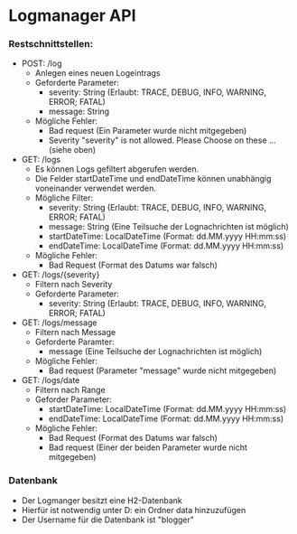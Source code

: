 # Logmanager API

### Restschnittstellen:
* POST: /log
  * Anlegen eines neuen Logeintrags
  * Geforderte Parameter:
    * severity: String (Erlaubt: TRACE, DEBUG, INFO, WARNING, ERROR; FATAL)
    * message: String
  * Mögliche Fehler:
    * Bad request (Ein Parameter wurde nicht mitgegeben)  
    * Severity "severity" is not allowed. Please Choose on these ... (siehe oben) 
* GET: /logs
  * Es können Logs gefiltert abgerufen werden.
  * Die Felder startDateTime und endDateTime können unabhängig voneinander verwendet werden.
  * Mögliche Filter:
    * severity: String (Erlaubt: TRACE, DEBUG, INFO, WARNING, ERROR; FATAL)
    * message: String (Eine Teilsuche der Lognachrichten ist möglich)
    * startDateTime: LocalDateTime (Format: dd.MM.yyyy HH:mm:ss)
    * endDateTime: LocalDateTime (Format: dd.MM.yyyy HH:mm:ss)
  * Mögliche Fehler:
    * Bad Request (Format des Datums war falsch)
* GET: /logs/{severity}
  * Filtern nach Severity
  * Geforderte Parameter: 
    * severity: String (Erlaubt: TRACE, DEBUG, INFO, WARNING, ERROR; FATAL)
* GET: /logs/message
  * Filtern nach Message
  * Geforderte Paramter:
    * message (Eine Teilsuche der Lognachrichten ist möglich)
  * Mögliche Fehler:
    * Bad request (Parameter "message" wurde nicht mitgegeben)
* GET: /logs/date
  * Filtern nach Range
  * Geforder Parameter:
    * startDateTime: LocalDateTime (Format: dd.MM.yyyy HH:mm:ss)
    * endDateTime: LocalDateTime (Format: dd.MM.yyyy HH:mm:ss)
  * Mögliche Fehler:
    * Bad Request (Format des Datums war falsch)
    * Bad request (Einer der beiden Parameter wurde nicht mitgegeben)
  
### Datenbank
* Der Logmanger besitzt eine H2-Datenbank
* Hierfür ist notwendig unter D: ein Ordner data hinzuzufügen
* Der Username für die Datenbank ist "blogger"